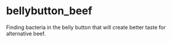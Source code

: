 # bellybutton_beef
Finding bacteria in the belly button that will create better taste for alternative beef.
